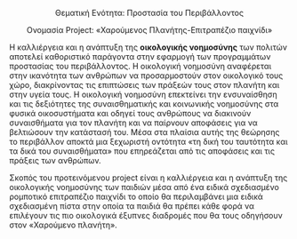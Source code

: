 <p align="center"> 
Θεματική Ενότητα: Προστασία του Περιβάλλοντος 
</p>
<p align="center"> 
Ονομασία Project: «Χαρούμενος Πλανήτης-Επιτραπέζιο παιχνίδι» 
</p>



  Η καλλιέργεια και η ανάπτυξη της **οικολογικής νοημοσύνης** των πολιτών  αποτελεί καθοριστικό παράγοντα στην εφαρμογή των προγραμμάτων προστασίας του περιβάλλοντος. Η οικολογική νοημοσύνη αναφέρεται στην ικανότητα των ανθρώπων να προσαρμοστούν στον οικολογικό τους χώρο, διακρίνοντας τις επιπτώσεις των πράξεών τους στον πλανήτη και στην υγεία τους. Η οικολογική νοημοσύνη επεκτείνει την ενσυναίσθηση και τις δεξιότητες της συναισθηματικής και κοινωνικής νοημοσύνης στα φυσικά οικοσυστήματα  και οδηγεί τους ανθρώπους να διακινούν συναισθήματα για τον πλανήτη και να παίρνουν αποφάσεις για να βελτιώσουν την κατάστασή του. Μέσα στα πλαίσια αυτής της θεώρησης το περιβάλλον αποκτά μια ξεχωριστή οντότητα «τη δική του ταυτότητα και τα δικά του συναισθήματα» που επηρεάζεται από τις αποφάσεις και τις πράξεις των ανθρώπων. 

Σκοπός του προτεινόμενου project είναι η καλλιέργεια και η ανάπτυξη της οικολογικής νοημοσύνης των παιδιών μέσα από ένα ειδικά σχεδιασμένο ρομποτικό επιτραπέζιο παιχνίδι το οποίο θα περιλαμβάνει μια ειδικά σχεδιασμένη πίστα στην οποία τα παιδιά θα πρέπει κάθε φορά να επιλέγουν τις πιο οικολογικά έξυπνες διαδρομές που θα τους οδηγήσουν στον «Χαρούμενο πλανήτη».  
